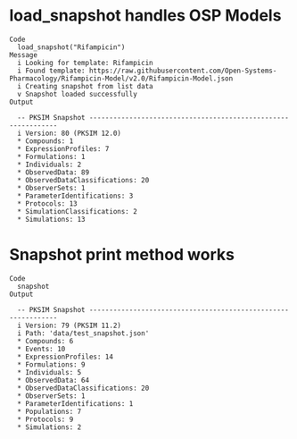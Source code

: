 # load_snapshot handles OSP Models

    Code
      load_snapshot("Rifampicin")
    Message
      i Looking for template: Rifampicin
      i Found template: https://raw.githubusercontent.com/Open-Systems-Pharmacology/Rifampicin-Model/v2.0/Rifampicin-Model.json
      i Creating snapshot from list data
      v Snapshot loaded successfully
    Output
      
      -- PKSIM Snapshot --------------------------------------------------------------
      i Version: 80 (PKSIM 12.0)
      * Compounds: 1
      * ExpressionProfiles: 7
      * Formulations: 1
      * Individuals: 2
      * ObservedData: 89
      * ObservedDataClassifications: 20
      * ObserverSets: 1
      * ParameterIdentifications: 3
      * Protocols: 13
      * SimulationClassifications: 2
      * Simulations: 13

# Snapshot print method works

    Code
      snapshot
    Output
      
      -- PKSIM Snapshot --------------------------------------------------------------
      i Version: 79 (PKSIM 11.2)
      i Path: 'data/test_snapshot.json'
      * Compounds: 6
      * Events: 10
      * ExpressionProfiles: 14
      * Formulations: 9
      * Individuals: 5
      * ObservedData: 64
      * ObservedDataClassifications: 20
      * ObserverSets: 1
      * ParameterIdentifications: 1
      * Populations: 7
      * Protocols: 9
      * Simulations: 2

